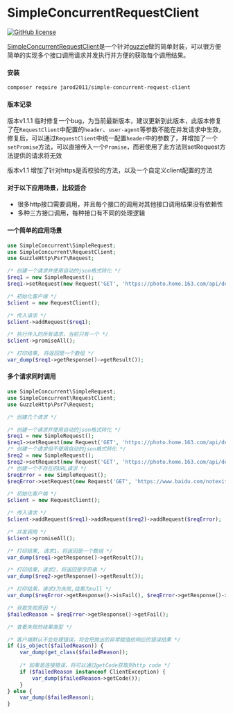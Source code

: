SimpleConcurrentRequestClient
=================
[![GitHub license](https://img.shields.io/github/license/jarod2011/SimpleConcurrentRequestClient.svg)](https://github.com/jarod2011/SimpleConcurrentRequestClient/blob/master/LICENSE)

[SimpleConcurrentRequestClient](https://packagist.org/packages/jarod2011/simple-concurrent-request-client)是一个针对[guzzle](https://github.com/guzzle/guzzle/)做的简单封装，可以很方便简单的实现多个接口调用请求并发执行并方便的获取每个调用结果。

#### 安装
```bash
composer require jarod2011/simple-concurrent-request-client
```

#### 版本记录
版本v1.1.1 临时修复一个bug，为当前最新版本，建议更新到此版本，此版本修复了在`RequestClient`中配置的`header`、`user-agent`等参数不能在并发请求中生效，修复后，可以通过`RequestClient`中统一配置`header`中的参数了，并增加了一个`setPromise`方法，可以直接传入一个`Promise`，而若使用了此方法则setRequest方法提供的请求将无效

版本v1.1 增加了针对https是否校验的方法，以及一个自定义client配置的方法

#### 对于以下应用场景，比较适合

* 很多http接口需要调用，并且每个接口的调用对其他接口调用结果没有依赖性
* 多种三方接口调用，每种接口有不同的处理逻辑

#### 一个简单的应用场景
```php
use SimpleConcurrent\SimpleRequest;
use SimpleConcurrent\RequestClient;
use GuzzleHttp\Psr7\Request;

/* 创建一个请求并使用自动的json格式转化 */
$req1 = new SimpleRequest();
$req1->setRequest(new Request('GET', 'https://photo.home.163.com/api/designer/pc/home/index/word'))->responseIsJson();

/* 初始化客户端 */
$client = new RequestClient();

/* 传入请求 */
$client->addRequest($req1);

/* 执行传入的所有请求，当前只有一个 */
$client->promiseAll();

/* 打印结果, 将返回是一个数组 */
var_dump($req1->getResponse()->getResult());
```
#### 多个请求同时调用
```php
use SimpleConcurrent\SimpleRequest;
use SimpleConcurrent\RequestClient;
use GuzzleHttp\Psr7\Request;

/* 创建几个请求 */

/* 创建一个请求并使用自动的json格式转化 */
$req1 = new SimpleRequest();
$req1->setRequest(new Request('GET', 'https://photo.home.163.com/api/designer/pc/home/index/word'))->responseIsJson();
/* 创建一个请求但不使用自动的json格式转化 */
$req2 = new SimpleRequest();
$req2->setRequest(new Request('GET', 'https://photo.home.163.com/api/designer/pc/home/index/word'));
/* 创建一个不存在的URL请求 */
$reqError = new SimpleRequest();
$reqError->setRequest(new Request('GET', 'https://www.baidu.com/notexits'));

/* 初始化客户端 */
$client = new RequestClient();

/* 传入请求 */
$client->addRequest($req1)->addRequest($req2)->addRequest($reqError);

/* 并发调用 */
$client->promiseAll();

/* 打印结果, 请求1，将返回是一个数组 */
var_dump($req1->getResponse()->getResult());

/* 打印结果，请求2，将返回是字符串 */
var_dump($req2->getResponse()->getResult());

/* 打印结果，请求3为失败,结果为null */
var_dump($reqError->getResponse()->isFail(), $reqError->getResponse()->getResult());

/* 获取失败原因 */
$failedReason = $reqError->getResponse()->getFail();

/* 查看失败的结果类型 */

/* 客户端默认不会处理错误，将会把抛出的异常赋值给响应的错误结果 */
if (is_object($failedReason)) {
    var_dump(get_class($failedReason));
    
    /* 如果是连接错误，将可以通过getCode获取到http code */
    if ($failedReason instanceof ClientException) {
        var_dump($failedReason->getCode());
    }
} else {
    var_dump($failedReason);
}
```
